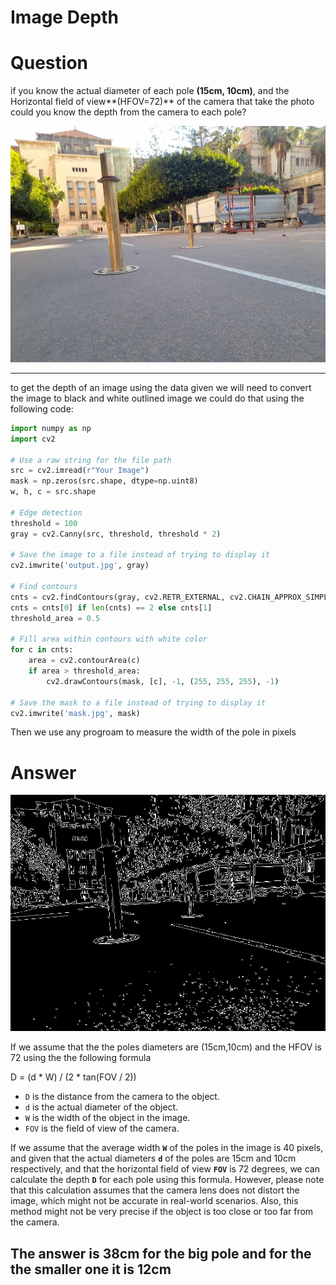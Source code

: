 # Image Depth

# Question

if you know the actual diameter of each pole **(15cm, 10cm)**, and the Horizontal field of view**(HFOV=72)** of the camera that take the photo could you know the depth from the camera to each pole?

![poles.jpg](Image%20Depth%20a2f6c94948a941478b171e0551a35cdb/poles.jpg)

---

to get the depth of an image using the data given we will need to convert the image to black and white outlined image we could do that using the following code:

```python
import numpy as np 
import cv2

# Use a raw string for the file path
src = cv2.imread(r"Your Image")
mask = np.zeros(src.shape, dtype=np.uint8)
w, h, c = src.shape

# Edge detection
threshold = 100
gray = cv2.Canny(src, threshold, threshold * 2)

# Save the image to a file instead of trying to display it
cv2.imwrite('output.jpg', gray)

# Find contours
cnts = cv2.findContours(gray, cv2.RETR_EXTERNAL, cv2.CHAIN_APPROX_SIMPLE)
cnts = cnts[0] if len(cnts) == 2 else cnts[1]
threshold_area = 0.5

# Fill area within contours with white color
for c in cnts:
    area = cv2.contourArea(c)
    if area > threshold_area:
        cv2.drawContours(mask, [c], -1, (255, 255, 255), -1)

# Save the mask to a file instead of trying to display it
cv2.imwrite('mask.jpg', mask)
```

Then we use any progroam to measure the width of the pole in pixels 

# Answer

![output.jpg](Image%20Depth%20a2f6c94948a941478b171e0551a35cdb/output.jpg)

If we assume that the the poles diameters are (15cm,10cm) and the HFOV is 72 using the the following formula 

D = (d * W) / (2 * tan(FOV / 2))


- `D` is the distance from the camera to the object.
- `d` is the actual diameter of the object.
- `W` is the width of the object in the image.
- `FOV` is the field of view of the camera.

If we assume that the average width **`W`** of the poles in the image is 40 pixels, and given that the actual diameters **`d`** of the poles are 15cm and 10cm respectively, and that the horizontal field of view **`FOV`** is 72 degrees, we can calculate the depth **`D`** for each pole using this formula. However, please note that this calculation assumes that the camera lens does not distort the image, which might not be accurate in real-world scenarios. Also, this method might not be very precise if the object is too close or too far from the camera.

## The answer is 38cm for the big pole and for the the smaller one it is 12cm
